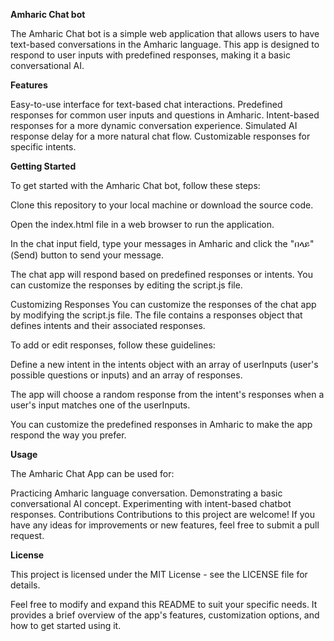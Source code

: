 **Amharic Chat bot**

The Amharic Chat bot is a simple web application that allows users to have text-based conversations in the Amharic language. This app is designed to respond to user inputs with predefined responses, making it a basic conversational AI.

**Features**

Easy-to-use interface for text-based chat interactions.
Predefined responses for common user inputs and questions in Amharic.
Intent-based responses for a more dynamic conversation experience.
Simulated AI response delay for a more natural chat flow.
Customizable responses for specific intents.

**Getting Started**

To get started with the Amharic Chat bot, follow these steps:

Clone this repository to your local machine or download the source code.

Open the index.html file in a web browser to run the application.

In the chat input field, type your messages in Amharic and click the "በላይ" (Send) button to send your message.

The chat app will respond based on predefined responses or intents. You can customize the responses by editing the script.js file.

Customizing Responses
You can customize the responses of the chat app by modifying the script.js file. The file contains a responses object that defines intents and their associated responses.

To add or edit responses, follow these guidelines:

Define a new intent in the intents object with an array of userInputs (user's possible questions or inputs) and an array of responses.

The app will choose a random response from the intent's responses when a user's input matches one of the userInputs.

You can customize the predefined responses in Amharic to make the app respond the way you prefer.

**Usage**

The Amharic Chat App can be used for:

Practicing Amharic language conversation.
Demonstrating a basic conversational AI concept.
Experimenting with intent-based chatbot responses.
Contributions
Contributions to this project are welcome! If you have any ideas for improvements or new features, feel free to submit a pull request.

**License**

This project is licensed under the MIT License - see the LICENSE file for details.

Feel free to modify and expand this README to suit your specific needs. It provides a brief overview of the app's features, customization options, and how to get started using it.
